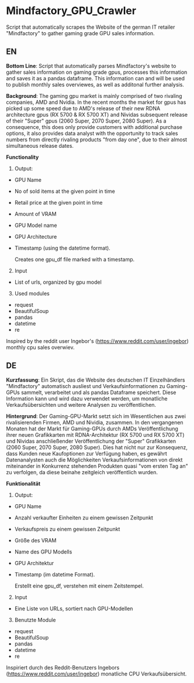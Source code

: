 # Mindfactory_GPU_Crawler
Script that automatically scrapes the Website of the german IT retailer "Mindfactory" to gather gaming grade GPU sales information.

EN
----------------------------------------
**Bottom Line**: Script that automatically parses Mindfactory's website to gather sales information on gaming grade gpus, processes this information and saves it as a pandas dataframe. This information can and will be used to publish monthly sales overviewes, as well as additonal further analysis.

**Background**: The gaming gpu market is mainly comprised of two rivaling companies, AMD and Nvidia. In the recent months the market for gpus has picked up some speed due to AMD's release of their new RDNA architecture gpus (RX 5700 & RX 5700 XT) and Nividas subsequent release of their "Super" gpus (2060 Super, 2070 Super, 2080 Super). As a consequence, this does only provide customers with additional purchase options, it also provides data analyst with the opportunity to track sales numbers from directly rivaling products "from day one", due to their almost simultaneous release dates.

**Functionality**

1. Output:

- GPU Name
- No of sold items at the given point in time
- Retail price at the given point in time
- Amount of VRAM
- GPU Model name
- GPU Architecture
- Timestamp (using the datetime format).

  Creates one gpu_df file marked with a timestamp.

2. Input

- List of urls, organized by gpu model

3. Used modules

- request
- BeautifulSoup
- pandas
- datetime
- re

Inspired by the reddit user Ingebor's (https://www.reddit.com/user/ingebor) monthly cpu sales overwiev.

DE
-------------------
**Kurzfassung**: Ein Skript, das die Website des deutschen IT Einzelhändlers "Mindfactory" automatisch ausliest und Verkaufsinformationen zu Gaming-GPUs sammelt, verarbeitet und als pandas Dataframe speichert. Diese Information kann und wird dazu verwendet werden, um monatliche Verkaufsübersichten und weitere Analysen zu veröffentlichen.

**Hintergrund**: Der Gaming-GPU-Markt setzt sich im Wesentlichen aus zwei rivalisierenden Firmen, AMD und Nividia, zusammen. In den vergangenen Monaten hat der Markt für Gaming-GPUs durch AMDs Veröffentlichung ihrer neuen Grafikkarten mit RDNA-Architektur (RX 5700 und RX 5700 XT) und Nividas anschließender Veröffentlichung der "Super" Grafikkarten (2060 Super, 2070 Super, 2080 Super). Dies hat nicht nur zur Konsequenz, dass Kunden neue Kaufoptionen zur Verfügung haben, es gewährt Datenanalysten auch die Möglichkeiten Verkaufsinformationen von direkt miteinander in Konkurrenz stehenden Produkten quasi "vom ersten Tag an" zu verfolgen, da diese beinahe zeitgleich veröffentlich wurden.

**Funktionalität**

1. Output:

- GPU Name
- Anzahl verkaufter Einheiten zu einem gewissen Zeitpunkt
- Verkaufspreis zu einem gewissen Zeitpunkt
- Größe des VRAM
- Name des GPU Modells
- GPU Architektur
- Timestamp (im datetime Format).

  Erstellt eine gpu_df, verstehen mit einem Zeitstempel.

2. Input

- Eine Liste von URLs, sortiert nach GPU-Modellen

3. Benutzte Module

- request
- BeautifulSoup
- pandas
- datetime
- re

Inspiriert durch des Reddit-Benutzers Ingebors (https://www.reddit.com/user/ingebor) monatliche CPU Verkaufsübersicht.
